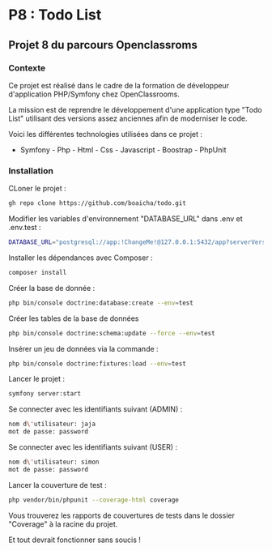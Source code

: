 # P8 : Todo List

## Projet 8 du parcours Openclassroms

### Contexte

Ce projet est réalisé dans le cadre de la formation de développeur d'application PHP/Symfony chez OpenClassrooms.

La mission est de reprendre le développement d'une application type "Todo List" utilisant des versions assez anciennes afin de moderniser le code.

Voici les différentes technologies utilisées dans ce projet :
- Symfony - Php - Html - Css - Javascript - Boostrap - PhpUnit

### Installation

CLoner le projet : 
```bash
gh repo clone https://github.com/boaicha/todo.git
```

Modifier les variables d'environnement "DATABASE_URL" dans .env et .env.test :
```bash
DATABASE_URL="postgresql://app:!ChangeMe!@127.0.0.1:5432/app?serverVersion=14&charset=utf8"
```

Installer les dépendances avec Composer : 
```bash
composer install
```

Créer la base de donnée : 
```bash
php bin/console doctrine:database:create --env=test
```

Créer les tables de la base de données

```bash
php bin/console doctrine:schema:update --force --env=test
```

Insérer un jeu de données via la commande :

```bash
php bin/console doctrine:fixtures:load --env=test
```

Lancer le projet : 

```bash
symfony server:start
```

Se connecter avec les identifiants suivant (ADMIN) : 

```bash
nom d\'utilisateur: jaja
mot de passe: password
```

Se connecter avec les identifiants suivant (USER) : 

```bash
nom d\'utilisateur: simon
mot de passe: password
```

Lancer la couverture de test : 

```bash
php vendor/bin/phpunit --coverage-html coverage
```
Vous trouverez les rapports de couvertures de tests dans le dossier "Coverage" à la racine du projet.

Et tout devrait fonctionner sans soucis !